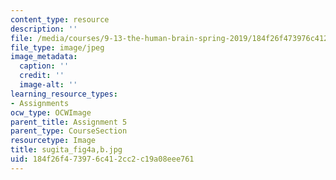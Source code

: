 ```yaml
---
content_type: resource
description: ''
file: /media/courses/9-13-the-human-brain-spring-2019/184f26f473976c412cc2c19a08eee761_sugita_fig4a-b.jpg
file_type: image/jpeg
image_metadata:
  caption: ''
  credit: ''
  image-alt: ''
learning_resource_types:
- Assignments
ocw_type: OCWImage
parent_title: Assignment 5
parent_type: CourseSection
resourcetype: Image
title: sugita_fig4a,b.jpg
uid: 184f26f4-7397-6c41-2cc2-c19a08eee761
---
```

